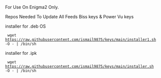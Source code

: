 For Use On Enigma2 Only.

Repos Needed To Update All Feeds Biss keys & Power Vu keys

installer for .deb OS

<code> wget https://raw.githubusercontent.com/ismail9875/keys/main/installer1.sh -O - | /bin/sh </code>


installer for .ipk

<code> wget https://raw.githubusercontent.com/ismail9875/keys/main/installer.sh -O - | /bin/sh <code>
